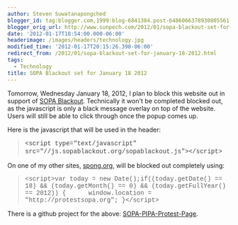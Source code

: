 ```yaml
---
author: Steven Suwatanapongched
blogger_id: tag:blogger.com,1999:blog-6841384.post-6486066378930805561
blogger_orig_url: http://www.sunpech.com/2012/01/sopa-blackout-set-for-january-18-2012.html
date: '2012-01-17T18:54:00.000-06:00'
headerimage: /images/headers/technology.jpg
modified_time: '2012-01-17T20:15:26.398-06:00'
redirect_from: /2012/01/sopa-blackout-set-for-january-18-2012.html
tags:
  - Technology
title: SOPA Blackout set for January 18 2012
---
```



Tomorrow, Wednesday January 18, 2012, I plan to block this website out in support of <a href="http://sopablackout.org/">SOPA Blackout</a>. Technically it won't be completed blocked out, as the javascript is only a black message overlay on top of the website. Users will still be able to click through once the popup comes up.

Here is the javascript that will be used in the header:

<blockquote class="tr_bq"><span style="color: #404040; font-family: 'Courier New', Courier, monospace;"><span style="line-height: 18px;">&lt;script type="text/javascript" src="//js.sopablackout.org/sopablackout.js"&gt;&lt;/script&gt;</span></span></blockquote>On one of my other sites, <a href="http://spong.org/">spong.org</a>, will be blocked out completely using:

<blockquote class="tr_bq"><span style="font-family: 'Courier New', Courier, monospace;">&lt;script&gt;</span><span style="font-family: 'Courier New', Courier, monospace;">var today = new Date();</span><span style="font-family: 'Courier New', Courier, monospace;">if((today.getDate() == 18) &amp;&amp; (today.getMonth() == 0) &amp;&amp; (today.getFullYear() == 2012))</span><span style="font-family: 'Courier New', Courier, monospace;">&nbsp;{</span><span style="font-family: 'Courier New', Courier, monospace;">&nbsp; &nbsp; &nbsp; window.location = "http://protestsopa.org";</span><span style="font-family: 'Courier New', Courier, monospace;">&nbsp;}</span><span style="font-family: 'Courier New', Courier, monospace;">&lt;/script&gt;</span></blockquote>

There is a github project for the above:&nbsp;<a href="https://github.com/SaraJo/SOPA-PIPA-Protest-Page">SOPA-PIPA-Protest-Page</a>.